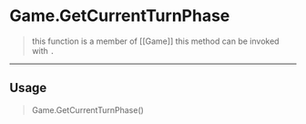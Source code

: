 # Game.GetCurrentTurnPhase
> this function is a member of [[Game]]
> this method can be invoked with `.`
-----
## Usage
> Game.GetCurrentTurnPhase()
